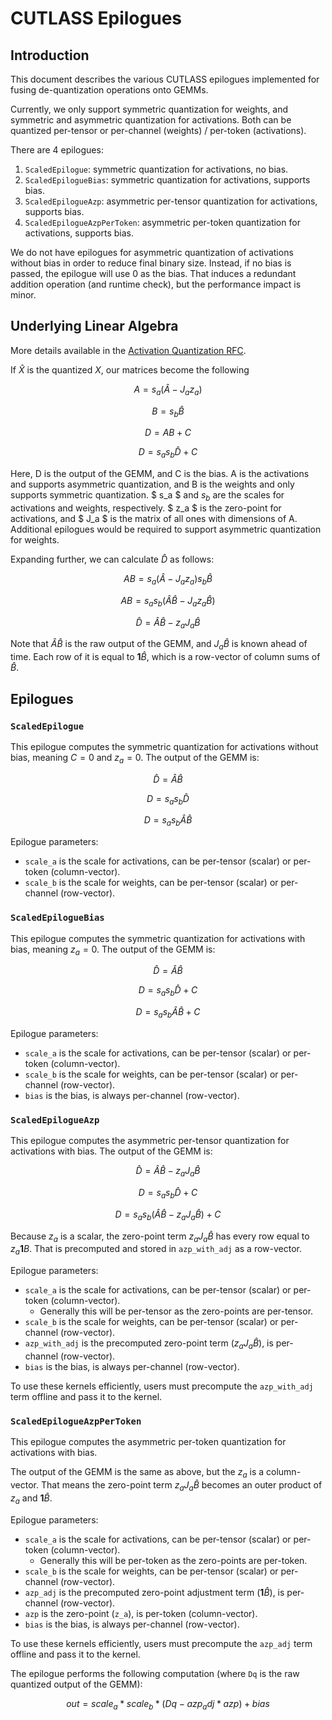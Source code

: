 # CUTLASS Epilogues

## Introduction

This document describes the various CUTLASS epilogues implemented for fusing de-quantization operations onto GEMMs.

Currently, we only support symmetric quantization for weights,
and symmetric and asymmetric quantization for activations.
Both can be quantized per-tensor or per-channel (weights) / per-token (activations).

There are 4 epilogues:

1. `ScaledEpilogue`: symmetric quantization for activations, no bias.
1. `ScaledEpilogueBias`: symmetric quantization for activations, supports bias.
1. `ScaledEpilogueAzp`: asymmetric per-tensor quantization for activations, supports bias.
1. `ScaledEpilogueAzpPerToken`: asymmetric per-token quantization for activations, supports bias.

We do not have epilogues for asymmetric quantization of activations without bias in order to reduce final binary size.
Instead, if no bias is passed, the epilogue will use 0 as the bias.
That induces a redundant addition operation (and runtime check), but the performance impact is minor.

## Underlying Linear Algebra

More details available in the [Activation Quantization RFC](https://github.com/vllm-project/vllm/issues/3975).

If $` \widehat X `$ is the quantized $` X `$, our matrices become the following

```math
A = s_a (\widehat A - J_a z_a)
```

```math
B = s_b \widehat B
```

```math
D = A B + C
```

```math
D = s_a s_b \widehat D + C
```

Here, D is the output of the GEMM, and C is the bias.
A is the activations and supports asymmetric quantization,
and B is the weights and only supports symmetric quantization.
$ s_a $ and $s_b$ are the scales for activations and weights, respectively.
$ z_a $ is the zero-point for activations, and $ J_a $ is the matrix of all ones with dimensions of A.
Additional epilogues would be required to support asymmetric quantization for weights.

Expanding further, we can calculate $` \widehat D `$ as follows:

```math
A B = s_a ( \widehat A - J_a z_a ) s_b \widehat B
```

```math
A B = s_a s_b \left( \widehat A \widehat B - J_a z_a \widehat B \right)
```

```math
\widehat D = \widehat A \widehat B - z_a J_a \widehat B
```

Note that $` \widehat A \widehat B `$ is the raw output of the GEMM,
and $` J_a \widehat B `$ is known ahead of time.
Each row of it is equal to $` \mathbf 1 \widehat B `$, which is a row-vector of column sums of $` \widehat B `$.

## Epilogues

### `ScaledEpilogue`

This epilogue computes the symmetric quantization for activations without bias, meaning $` C = 0 `$ and $` z_a = 0 `$.
The output of the GEMM is:

```math
\widehat D = \widehat A \widehat B
```

```math
D = s_a s_b \widehat D
```

```math
D = s_a s_b \widehat A \widehat B
```

Epilogue parameters:

- `scale_a` is the scale for activations, can be per-tensor (scalar) or per-token (column-vector).
- `scale_b` is the scale for weights, can be per-tensor (scalar) or per-channel (row-vector).

### `ScaledEpilogueBias`

This epilogue computes the symmetric quantization for activations with bias, meaning $` z_a = 0 `$.
The output of the GEMM is:

```math
\widehat D = \widehat A \widehat B
```

```math
D = s_a s_b \widehat D + C 
```

```math
D = s_a s_b \widehat A \widehat B + C
```

Epilogue parameters:

- `scale_a` is the scale for activations, can be per-tensor (scalar) or per-token (column-vector).
- `scale_b` is the scale for weights, can be per-tensor (scalar) or per-channel (row-vector).
- `bias` is the bias, is always per-channel (row-vector).

### `ScaledEpilogueAzp`

This epilogue computes the asymmetric per-tensor quantization for activations with bias.
The output of the GEMM is:

```math
\widehat D = \widehat A \widehat B - z_a J_a \widehat B
```

```math
D = s_a s_b \widehat D + C 
```

```math
D = s_a s_b \left( \widehat A \widehat B - z_a J_a \widehat B \right) + C
```

Because $` z_a `$ is a scalar, the zero-point term $` z_a J_a \widehat B `$ has every row equal to $` z_a \mathbf 1 B `$.
That is precomputed and stored in `azp_with_adj` as a row-vector.

Epilogue parameters:

- `scale_a` is the scale for activations, can be per-tensor (scalar) or per-token (column-vector).
    - Generally this will be per-tensor as the zero-points are per-tensor.
- `scale_b` is the scale for weights, can be per-tensor (scalar) or per-channel (row-vector).
- `azp_with_adj` is the precomputed zero-point term ($` z_a J_a \widehat B `$), is per-channel (row-vector).
- `bias` is the bias, is always per-channel (row-vector).

To use these kernels efficiently, users must precompute the `azp_with_adj` term offline and pass it to the kernel.

### `ScaledEpilogueAzpPerToken`

This epilogue computes the asymmetric per-token quantization for activations with bias.

The output of the GEMM is the same as above, but the $` z_a `$ is a column-vector.
That means the zero-point term $` z_a J_a \widehat B `$ becomes an outer product of $` z_a `$ and $` \mathbf 1 \widehat B `$.

Epilogue parameters:

- `scale_a` is the scale for activations, can be per-tensor (scalar) or per-token (column-vector).
    - Generally this will be per-token as the zero-points are per-token.
- `scale_b` is the scale for weights, can be per-tensor (scalar) or per-channel (row-vector).
- `azp_adj` is the precomputed zero-point adjustment term ($` \mathbf 1 \widehat B `$), is per-channel (row-vector).
- `azp` is the zero-point (`z_a`), is per-token (column-vector).
- `bias` is the bias, is always per-channel (row-vector).

To use these kernels efficiently, users must precompute the `azp_adj` term offline and pass it to the kernel.

The epilogue performs the following computation (where `Dq` is the raw quantized output of the GEMM):

```math
out = scale_a * scale_b * (Dq - azp_adj * azp) + bias
```

